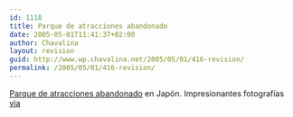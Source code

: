 ```yaml
---
id: 1118
title: Parque de atracciones abandonado
date: 2005-05-01T11:41:37+02:00
author: Chavalina
layout: revision
guid: http://www.wp.chavalina.net/2005/05/01/416-revision/
permalink: /2005/05/01/416-revision/
---
```

<a href="http://home.f01.itscom.net/spiral/t_rando/t_rando1.html" target="_blank">Parque de atracciones abandonado</a> en Japón. Impresionantes fotograf&iacute;as <a href="http://www.domestika.org/foros/viewtopic.php?t=35409" target="_blank">via</a>